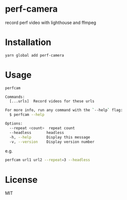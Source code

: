 # perf-camera
record perf video with lighthouse and ffmpeg

# Installation

```bash
yarn global add perf-camera
```

# Usage

```bash
perfcam

Commands:
  [...urls]  Record videos for these urls

For more info, run any command with the `--help` flag:
  $ perfcam --help

Options:
  --repeat <count>  repeat count
  --headless       headless
  -h, --help       Display this message
  -v, --version    Display version number
```

e.g.

```bash
perfcam url1 url2 --repeat=3 --headless
```

# License

MIT
